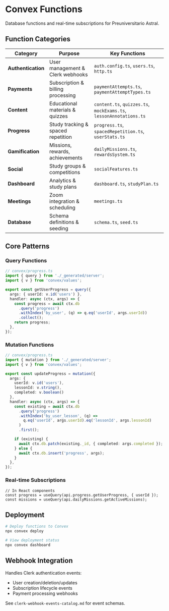# Convex Functions

Database functions and real-time subscriptions for Preuniversitario Astral.

## Function Categories

| Category | Purpose | Key Functions |
|----------|---------|----------------|
| **Authentication** | User management & Clerk webhooks | `auth.config.ts`, `users.ts`, `http.ts` |
| **Payments** | Subscription & billing processing | `paymentAttempts.ts`, `paymentAttemptTypes.ts` |
| **Content** | Educational materials & quizzes | `content.ts`, `quizzes.ts`, `mockExams.ts`, `lessonAnnotations.ts` |
| **Progress** | Study tracking & spaced repetition | `progress.ts`, `spacedRepetition.ts`, `userStats.ts` |
| **Gamification** | Missions, rewards, achievements | `dailyMissions.ts`, `rewardsSystem.ts` |
| **Social** | Study groups & competitions | `socialFeatures.ts` |
| **Dashboard** | Analytics & study plans | `dashboard.ts`, `studyPlan.ts` |
| **Meetings** | Zoom integration & scheduling | `meetings.ts` |
| **Database** | Schema definitions & seeding | `schema.ts`, `seed.ts` |

## Core Patterns

### Query Functions

```ts
// convex/progress.ts
import { query } from './_generated/server';
import { v } from 'convex/values';

export const getUserProgress = query({
  args: { userId: v.id('users') },
  handler: async (ctx, args) => {
    const progress = await ctx.db
      .query('progress')
      .withIndex('by_user', (q) => q.eq('userId', args.userId))
      .collect();
    return progress;
  },
});
```

### Mutation Functions

```ts
// convex/progress.ts
import { mutation } from './_generated/server';
import { v } from 'convex/values';

export const updateProgress = mutation({
  args: {
    userId: v.id('users'),
    lessonId: v.string(),
    completed: v.boolean()
  },
  handler: async (ctx, args) => {
    const existing = await ctx.db
      .query('progress')
      .withIndex('by_user_lesson', (q) =>
        q.eq('userId', args.userId).eq('lessonId', args.lessonId)
      )
      .first();

    if (existing) {
      await ctx.db.patch(existing._id, { completed: args.completed });
    } else {
      await ctx.db.insert('progress', args);
    }
  },
});
```

### Real-time Subscriptions

```tsx
// In React components
const progress = useQuery(api.progress.getUserProgress, { userId });
const missions = useQuery(api.dailyMissions.getActiveMissions);
```

## Deployment

```bash
# Deploy functions to Convex
npx convex deploy

# View deployment status
npx convex dashboard
```

## Webhook Integration

Handles Clerk authentication events:

- User creation/deletion/updates
- Subscription lifecycle events
- Payment processing webhooks

See `clerk-webhook-events-catalog.md` for event schemas.
